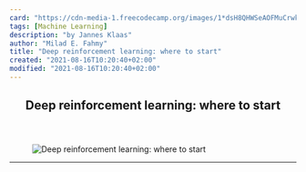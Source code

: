 ```yaml
---
card: "https://cdn-media-1.freecodecamp.org/images/1*dsH8QHWSeAOFMuCrwkmWiw.png"
tags: [Machine Learning]
description: "by Jannes Klaas"
author: "Milad E. Fahmy"
title: "Deep reinforcement learning: where to start"
created: "2021-08-16T10:20:40+02:00"
modified: "2021-08-16T10:20:40+02:00"
---
```

<div class="site-wrapper">
<main id="site-main" class="site-main outer">
<div class="inner">
<article class="post-full post tag-machine-learning tag-tech tag-startup tag-artificial-intelligence tag-web-development ">
<header class="post-full-header">
<h1 class="post-full-title">Deep reinforcement learning: where to start</h1>
</header>
<figure class="post-full-image">
<picture>
<source media="(max-width: 700px)" sizes="1px" srcset="data:image/gif;base64,R0lGODlhAQABAIAAAAAAAP///yH5BAEAAAAALAAAAAABAAEAAAIBRAA7 1w">
<source media="(min-width: 701px)" sizes="(max-width: 800px) 400px,
(max-width: 1170px) 700px,
1400px" srcset="https://cdn-media-1.freecodecamp.org/images/1*dsH8QHWSeAOFMuCrwkmWiw.png 300w,
https://cdn-media-1.freecodecamp.org/images/1*dsH8QHWSeAOFMuCrwkmWiw.png 600w,
https://cdn-media-1.freecodecamp.org/images/1*dsH8QHWSeAOFMuCrwkmWiw.png 1000w,
https://cdn-media-1.freecodecamp.org/images/1*dsH8QHWSeAOFMuCrwkmWiw.png 2000w">
<img onerror="this.style.display='none'" src="https://cdn-media-1.freecodecamp.org/images/1*dsH8QHWSeAOFMuCrwkmWiw.png" alt="Deep reinforcement learning: where to start">
</picture>
</figure>
<section class="post-full-content">
<div class="post-content medium-migrated-article">
</div>
<hr>
</section>
</article>
</div>
</main>
</div>
<!-- Google Tag Manager (noscript) -->
<!-- End Google Tag Manager (noscript) -->
